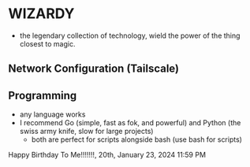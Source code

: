 # WIZARDY
- the legendary collection of technology, wield the power of the thing closest to magic.

## Network Configuration (Tailscale)


## Programming
- any language works
- I recommend Go (simple, fast as fok, and powerful) and Python (the swiss army knife, slow for large projects)
  - both are perfect for scripts alongside bash (use bash for scripts)

Happy Birthday To Me!!!!!!!, 20th, January 23, 2024 11:59 PM
